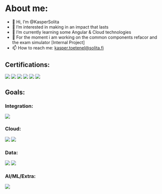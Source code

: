# About me:
- 👋 Hi, I’m @KasperSolita
- 👀 I’m interested in making in an impact that lasts
- 🌱 I’m currently learning some Angular & Cloud technologies
- 🦺 For the moment i am working on the common components refacor and the exam simulator [Internal Project]
- 📫 How to reach me: kasper.toetenel@solita.fi

## Certifications:
<a href="https://www.snaplogic.com/services/education/certifications/integrator"><img src="https://img.shields.io/badge/SnapLogic-certified-green.svg"/></a>
<a href="https://training.mulesoft.com/certification/developer-mule4-level1"><img src="https://img.shields.io/badge/Mulesoft-certified-green.svg"/></a>
<a href="https://train.boomi.com/courses/9d66ce66-de8e-467c-95b5-89b90adac8c6"><img src="https://img.shields.io/badge/Boomi--developer-certified-green.svg"/></a>
<a href="https://docs.microsoft.com/en-us/learn/certifications/azure-fundamentals/"><img src="https://img.shields.io/badge/Azure--Fundamentals-certified-green.svg"/></a>
<a href="https://www.scrum.org/user/909804/assessments"><img src="https://img.shields.io/badge/PSM--1-certified-green.svg"/></a>
<a href="https://docs.microsoft.com/en-us/learn/certifications/azure-ai-fundamentals/"><img src="https://img.shields.io/badge/Azure--AI--Fundamentals-certified-green.svg"/></a>


<!-- ## Technologies: -->

## Goals:
### Integration:
<a href="https://knowledge.softwareag.com/enrol/index.php?id=1742"><img src="https://img.shields.io/badge/Software--AG-not--certified-red.svg"/></a>

### Cloud:
<a href="https://learn.oracle.com/ols/learning-path/become-an-oci-foundation-associate/35644/98057"><img src="https://img.shields.io/badge/OCI--Foundations-in--training-blue.svg"/></a>
<a href="https://aws.amazon.com/certification/certified-cloud-practitioner/"><img src="https://img.shields.io/badge/AWS--Cloud--Practioner-next--up-orange.svg"/></a>

### Data:
<a href="https://www.snowflake.com/certifications"><img src="https://img.shields.io/badge/Snowpro--Core-not--certified-red.svg"/></a>
<a href="https://docs.microsoft.com/en-us/learn/certifications/azure-data-fundamentals/"><img src="https://img.shields.io/badge/Azure--Data--Fundamentals-not--certified-red.svg"/></a>

### AI/ML/Extra:
<a href="https://docs.microsoft.com/en-gb/learn/certifications/azure-iot-developer-specialty/"><img src="https://img.shields.io/badge/Azure--IoT--Speciality-in--training-blue.svg"/></a>
